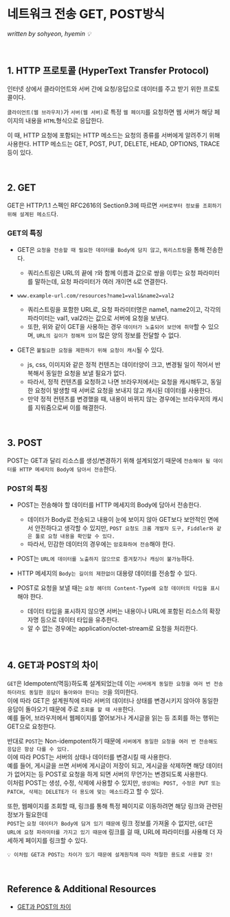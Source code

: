  # 네트워크 전송 GET, POST방식
 
*written by sohyeon, hyemin 💡*

<br>

## 1. HTTP 프로토콜 (HyperText Transfer Protocol)
인터넷 상에서 클라이언트와 서버 간에 요청/응답으로 데이터를 주고 받기 위한 프로토콜이다.  

`클라이언트(웹 브라우저)`가 `서버(웹 서버)`로 특정 `웹 페이지`를 요청하면 웹 서버가 해당 페이지의 내용을 `HTML`형식으로 응답한다.  

이 때, HTTP 요청에 포함되는 HTTP 메소드는 요청의 종류를 서버에게 알려주기 위해 사용한다.  HTTP 메소드는 GET, POST, PUT, DELETE, HEAD, OPTIONS, TRACE 등이 있다.  

<br>

## 2. GET
GET은 HTTP/1.1 스펙인 RFC2616의 Section9.3에 따르면 `서버로부터 정보를 조회하기 위해 설계된 메소드`다.

### GET의 특징
* GET은 `요청을 전송할 때 필요한 데이터를 Body에 담지 않고`, `쿼리스트링`을 통해 전송한다.
    - 쿼리스트링은 URL의 끝에 `?`와 함께 이름과 값으로 쌍을 이루는 요청 파라미터를 말하는데, 요청 파라미터가 여러 개이면 `&`로 연결한다. 

* `www.example-url.com/resources?name1=val1&name2=val2`
    - 쿼리스트링을 포함한 URL로, 요청 파라미터명은 name1, name2이고, 각각의 파라미터는 val1, val2라는 값으로 서버에 요청을 보낸다.  
    - 또한, 위와 같이 GET을 사용하는 경우 `데이터가 노출되어 보안에 취약`할 수 있으며, `URL의 길이가 정해져 있어` 많은 양의 정보를 전달할 수 없다.  
  
* GET은 `불필요한 요청을 제한하기 위해 요청이 캐시`될 수 있다.  
    * js, css, 이미지와 같은 정적 컨텐츠는 데이터양이 크고, 변경될 일이 적어서 반복해서 동일한 요청을 보낼 필요가 없다.  
    * 따라서, 정적 컨텐츠를 요청하고 나면 브라우저에서는 요청을 캐시해두고, 동일한 요청이 발생할 때 서버로 요청을 보내지 않고 캐시된 데이터를 사용한다.  
    * 만약 정적 컨텐츠를 변경했을 때, 내용이 바뀌지 않는 경우에는 브라우저의 캐시를 지워줌으로써 이를 해결한다.

<br>

## 3. POST
POST는 GET과 달리 리소스를 생성/변경하기 위해 설계되었기 때문에 `전송해야 될 데이터를 HTTP 메세지의 Body에 담아서 전송`한다.  

### POST의 특징
* POST는 전송해야 할 데이터를 HTTP 메세지의 Body에 담아서 전송한다.  
    - 데이터가 Body로 전송되고 내용이 눈에 보이지 않아 GET보다 보안적인 면에서 안전하다고 생각할 수 있지만, `POST 요청도 크롬 개발자 도구, Fiddler와 같은 툴로 요청 내용을 확인할 수 있다.` 
    - 따라서, 민감한 데이터의 경우에는 `암호화하여 전송`해야 한다.  
  
* POST는 `URL에 데이터를 노출하지 않으므로 즐겨찾기나 캐싱이 불가능`하다.  
  
* HTTP 메세지의 `Body는 길이의 제한없이` 대용량 데이터를 전송할 수 있다.  
  
* POST로 요청을 보낼 때는 `요청 헤더의 Content-Type에 요청 데이터의 타입을 표시`해야 한다.   
    - 데이터 타입을 표시하지 않으면 서버는 내용이나 URL에 포함된 리소스의 확장자명 등으로 데이터 타입을 유추한다.  
    - 알 수 없는 경우에는 application/octet-stream로 요청을 처리한다.  

<br>

## 4. GET과 POST의 차이
`GET`은 Idempotent(멱등)하도록 설계되었는데 이는 `서버에게 동일한 요청을 여러 번 전송하더라도 동일한 응답이 돌아와야 한다는 것`을 의미한다.  
이에 따라 GET은 설계원칙에 따라 서버의 데이터나 상태를 변경시키지 않아야 동일한 응답이 돌아오기 때문에 주로 `조회를 할 때 사용`한다.  
예를 들어, 브라우저에서 웹페이지를 열어보거나 게시글을 읽는 등 조회를 하는 행위는 GET으로 요청한다.  

반대로 `POST`는 Non-idempotent하기 때문에 `서버에게 동일한 요청을 여러 번 전송해도 응답은 항상 다를 수 있다.`  
이에 따라 POST는 서버의 상태나 데이터를 변경시킬 때 사용한다.  
예를 들어, 게시글을 쓰면 서버에 게시글이 저장이 되고, 게시글을 삭제하면 해당 데이터가 없어지는 등 POST로 요청을 하게 되면 서버의 무언가는 변경되도록 사용한다.  
이처럼 POST는 생성, 수정, 삭제에 사용할 수 있지만, `생성에는 POST, 수정은 PUT 또는 PATCH, 삭제는 DELETE가 더 용도에 맞는 메소드`라고 할 수 있다.  
  
또한, 웹페이지를 조회할 때, 링크를 통해 특정 페이지로 이동하려면 해당 링크와 관련된 정보가 필요한데  
`POST`는 `요청 데이터가 Body에 담겨 있기 때문에` 링크 정보를 가져올 수 없지만, `GET`은 `URL에 요청 파라미터를 가지고 있기 때문에` 링크를 걸 때, URL에 파라미터를 사용해 더 자세하게 페이지를 링크할 수 있다.  
  
` 💡 이처럼 GET과 POST는 차이가 있기 때문에 설계원칙에 따라 적절한 용도로 사용할 것! `

<br>

## Reference & Additional Resources
* [GET과 POST의 차이](https://hongsii.github.io/2017/08/02/what-is-the-difference-get-and-post/)
